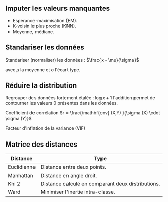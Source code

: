 ## Imputer les valeurs manquantes 

* Espérance-maximisation (EM).
* K-voisin le plus proche (KNN).
* Moyenne, médiane.

## Standariser les données

Standariser (normaliser) les données : $\frac{x - \mu}{\sigma}$ 

avec $\mu$ la moyenne et $\sigma$ l'écart type.

## Réduire la distribution

Regrouper des données fortement étalée : $\log x + 1$ l'addition permet de contourner les valeurs 0 présentes dans les données.

Coefficient de corrélation $r = \frac{\mathbf{cov} (X,Y) }{\sigma (X) \cdot \sigma (Y)}$

Facteur d'inflation de la variance (VIF)

## Matrice des distances

Distance		| Type
----------------|---
Euclidienne		| Distance entre deux points.
Manhattan		| Distance en angle droit.
Khi 2			| Distance calculé en comparant deux distributions.
Ward			| Minimiser l'inertie intra-classe.